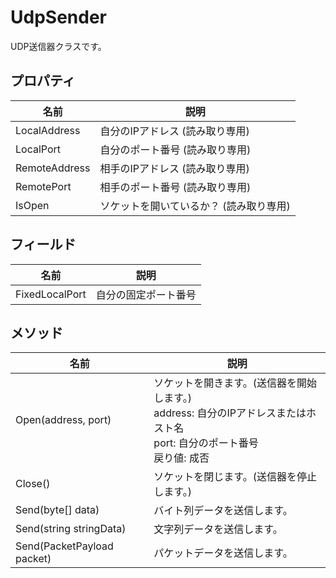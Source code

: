 # UdpSender
UDP送信器クラスです。

## プロパティ
|  名前  |  説明  |
| ---- | ---- |
| LocalAddress |  自分のIPアドレス (読み取り専用)  |
| LocalPort | 自分のポート番号 (読み取り専用) |
| RemoteAddress |  相手のIPアドレス (読み取り専用)  |
| RemotePort |  相手のポート番号 (読み取り専用)  |
| IsOpen |  ソケットを開いているか？ (読み取り専用)  |

## フィールド
|  名前  |  説明  |
| ---- | ---- |
| FixedLocalPort | 自分の固定ポート番号 |

## メソッド
|  名前  |  説明  |
| ---- | ---- |
|  Open(address, port)  | ソケットを開きます。(送信器を開始します。)<br>address: 自分のIPアドレスまたはホスト名<br>port: 自分のポート番号<br>戻り値: 成否 |
|  Close()  |  ソケットを閉じます。(送信器を停止します。) |
|  Send(byte[] data) | バイト列データを送信します。 |
|  Send(string stringData) | 文字列データを送信します。 |
|  Send(PacketPayload packet) | パケットデータを送信します。 |
